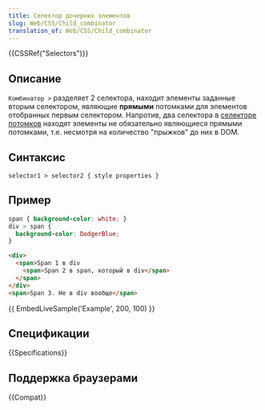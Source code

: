 ```yaml
---
title: Селектор дочерних элементов
slug: Web/CSS/Child_combinator
translation_of: Web/CSS/Child_combinator
---
```

{{CSSRef("Selectors")}}

## Описание

`Комбинатор >` разделяет 2 селектора, находит элементы заданные вторым селектором, являющие **прямыми** потомками для элементов отобранных первым селектором. Напротив, два селектора в [селекторе потомков](/ru/docs/Web/CSS/Descendant_selectors) находят элементы не обязательно являющиеся прямыми потомками, т.е. несмотря на количество "прыжков" до них в DOM.

## Синтаксис

```
selector1 > selector2 { style properties }
```

## Пример

```css
span { background-color: white; }
div > span {
  background-color: DodgerBlue;
}
```

```html
<div>
  <span>Span 1 в div
    <span>Span 2 в span, который в div</span>
  </span>
</div>
<span>Span 3. Не в div вообще</span>
```

{{ EmbedLiveSample('Example', 200, 100) }}

## Спецификации

{{Specifications}}

## Поддержка браузерами

{{Compat}}
